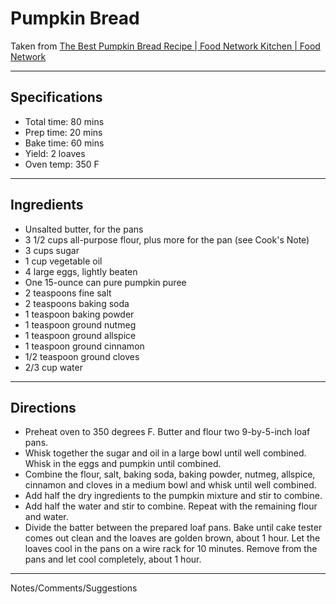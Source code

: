 # Pumpkin Bread

Taken from
[The Best Pumpkin Bread Recipe \| Food Network Kitchen | Food Network](https://www.foodnetwork.com/recipes/pumpkin-bread-recipe-1957866)

---
## Specifications
- Total time: 80 mins
- Prep time: 20 mins
- Bake time: 60 mins
- Yield: 2 loaves
- Oven temp: 350 F

---
## Ingredients

- Unsalted butter, for the pans
- 3 1/2 cups all-purpose flour, plus more for the pan (see Cook's Note)
- 3 cups sugar
- 1 cup vegetable oil
- 4 large eggs, lightly beaten
- One 15-ounce can pure pumpkin puree
- 2 teaspoons fine salt
- 2 teaspoons baking soda
- 1 teaspoon baking powder
- 1 teaspoon ground nutmeg
- 1 teaspoon ground allspice
- 1 teaspoon ground cinnamon
- 1/2 teaspoon ground cloves
- 2/3 cup water

---
## Directions

- Preheat oven to 350 degrees F. Butter and flour two 9-by-5-inch loaf pans. 
- Whisk together the sugar and oil in a large bowl until well combined. Whisk in the eggs and pumpkin until combined.
- Combine the flour, salt, baking soda, baking powder, nutmeg, allspice, cinnamon and cloves in a medium bowl and whisk until well combined. 
- Add half the dry ingredients to the pumpkin mixture and stir to combine. 
- Add half the water and stir to combine. Repeat with the remaining flour and water. 
- Divide the batter between the prepared loaf pans. Bake until cake tester comes out clean and the loaves are golden brown, about 1 hour. Let the loaves cool in the pans on a wire rack for 10 minutes. Remove from the pans and let cool completely, about 1 hour.

---
Notes/Comments/Suggestions

